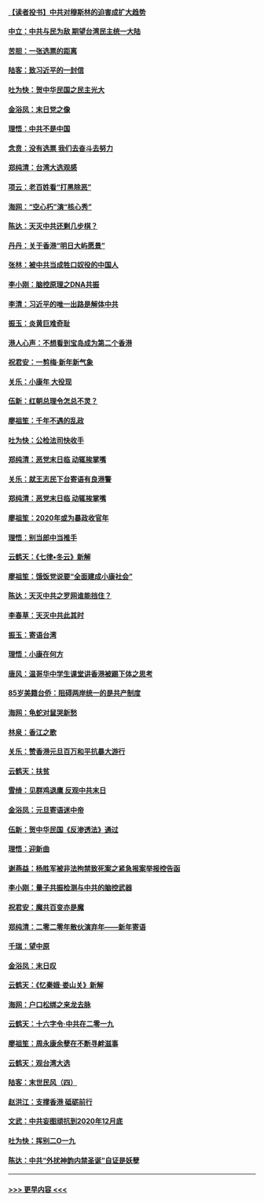 #### [【读者投书】中共对穆斯林的迫害成扩大趋势](../pages/nsc993/n11791371.md?t=01150833) 
#### [中立：中共与民为敌 期望台湾民主统一大陆](../pages/nsc993/n11790392.md?t=01150833) 
#### [苦胆：一张选票的距离](../pages/nsc993/n11788914.md?t=01150833) 
#### [陆客：致习近平的一封信](../pages/nsc993/n11788867.md?t=01150833) 
#### [吐为快：贺中华民国之民主光大](../pages/nsc993/n11788618.md?t=01150833) 
#### [金浴凤：末日党之像](../pages/nsc993/n11787475.md?t=01150833) 
#### [理悟：中共不是中国](../pages/nsc993/n11787463.md?t=01150833) 
#### [念贲：没有选票  我们去奋斗去努力](../pages/nsc993/n11787398.md?t=01150833) 
#### [郑纯清：台湾大选观感](../pages/nsc993/n11786210.md?t=01150833) 
#### [项云：老百姓看“打黑除恶”](../pages/nsc993/n11785398.md?t=01150833) 
#### [海网：“空心朽”演“核心秀”](../pages/nsc993/n11783874.md?t=01150833) 
#### [陈达：天灭中共还剩几步棋？](../pages/nsc993/n11783719.md?t=01150833) 
#### [丹丹：关于香港“明日大屿愿景”](../pages/nsc993/n11783273.md?t=01150833) 
#### [张林：被中共当成牲口奴役的中国人](../pages/nsc993/n11782397.md?t=01150833) 
#### [李小刚：脑控原理之DNA共振](../pages/nsc993/n11780962.md?t=01150833) 
#### [李清：习近平的唯一出路是解体中共](../pages/nsc993/n11780866.md?t=01150833) 
#### [振玉：炎黄巨难奇耻](../pages/nsc993/n11779632.md?t=01150833) 
#### [港人心声：不想看到宝岛成为第二个香港](../pages/nsc993/n11778817.md?t=01150833) 
#### [祝君安：一剪梅‧新年新气象](../pages/nsc993/n11776340.md?t=01150833) 
#### [关乐：小康年 大役现](../pages/nsc993/n11774213.md?t=01150833) 
#### [伍新：红朝总理令怎总不灵？](../pages/nsc993/n11770813.md?t=01150833) 
#### [廖祖笙：千年不遇的乱政](../pages/nsc993/n11770373.md?t=01150833) 
#### [吐为快：公检法司快收手](../pages/nsc993/n11770359.md?t=01150833) 
#### [郑纯清：恶党末日临 动辄挨掌嘴](../pages/nsc993/n11769912.md?t=01150833) 
#### [关乐：就王志民下台寄语有良港警](../pages/nsc993/n11769903.md?t=01150833) 
#### [郑纯清：恶党末日临 动辄挨掌嘴](../pages/nsc993/n11769356.md?t=01150833) 
#### [廖祖笙：2020年或为暴政收官年](../pages/nsc993/n11768216.md?t=01150833) 
#### [理悟：别当郎中当推手](../pages/nsc993/n11768243.md?t=01150833) 
#### [云鹤天：《七律▪冬云》新解](../pages/nsc993/n11768204.md?t=01150833) 
#### [廖祖笙：饿饭党说要“全面建成小康社会”](../pages/nsc993/n11767482.md?t=01150833) 
#### [陈达：天灭中共之罗网谁能挡住？](../pages/nsc993/n11767465.md?t=01150833) 
#### [李春草：天灭中共此其时](../pages/nsc993/n11767452.md?t=01150833) 
#### [振玉：寄语台湾](../pages/nsc993/n11767432.md?t=01150833) 
#### [理悟：小康在何方](../pages/nsc993/n11767394.md?t=01150833) 
#### [唐风：温哥华中学生课堂讲香港被踢下体之思考](../pages/nsc993/n11766848.md?t=01150833) 
#### [85岁美籍台侨：阻碍两岸统一的是共产制度](../pages/nsc993/n11765043.md?t=01150833) 
#### [海网：龟蛇对鼠哭新愁](../pages/nsc993/n11764895.md?t=01150833) 
#### [林泉：香江之歌](../pages/nsc993/n11764415.md?t=01150833) 
#### [关乐：赞香港元旦百万和平抗暴大游行](../pages/nsc993/n11764382.md?t=01150833) 
#### [云鹤天：扶贫](../pages/nsc993/n11764245.md?t=01150833) 
#### [雪绮：见群鸡退鹰  反观中共末日](../pages/nsc993/n11762112.md?t=01150833) 
#### [金浴凤：元旦寄语迷中帝](../pages/nsc993/n11761788.md?t=01150833) 
#### [伍新：贺中华民国《反渗透法》通过](../pages/nsc993/n11761994.md?t=01150833) 
#### [理悟：迎新曲](../pages/nsc993/n11761152.md?t=01150833) 
#### [谢燕益：杨胜军被非法拘禁致死案之紧急报案举报控告函](../pages/nsc993/n11756134.md?t=01150833) 
#### [李小刚：量子共振检测与中共的脑控武器](../pages/nsc993/n11754518.md?t=01150833) 
#### [祝君安：魔共百变亦是魔](../pages/nsc993/n11754469.md?t=01150833) 
#### [郑纯清：二零二零年散伙演弃年——新年寄语](../pages/nsc993/n11754195.md?t=01150833) 
#### [千瑞：望中原](../pages/nsc993/n11754159.md?t=01150833) 
#### [金浴凤：末日叹](../pages/nsc993/n11752359.md?t=01150833) 
#### [云鹤天：《忆秦娥‧娄山关》新解](../pages/nsc993/n11752348.md?t=01150833) 
#### [海网：户口松绑之来龙去脉](../pages/nsc993/n11752328.md?t=01150833) 
#### [云鹤天：十六字令‧中共在二零一九](../pages/nsc993/n11752305.md?t=01150833) 
#### [廖祖笙：周永康余孽在不断寻衅滋事](../pages/nsc993/n11751013.md?t=01150833) 
#### [云鹤天：观台湾大选](../pages/nsc993/n11751007.md?t=01150833) 
#### [陆客：末世民风（四）](../pages/nsc993/n11749203.md?t=01150833) 
#### [赵洪江：支撑香港 砥砺前行](../pages/nsc993/n11748482.md?t=01150833) 
#### [文武：中共妄图顽抗到2020年12月底](../pages/nsc993/n11748446.md?t=01150833) 
#### [吐为快：挥别二O一九](../pages/nsc993/n11748411.md?t=01150833) 
#### [陈达：中共“外扰神韵内禁圣诞”自证是妖孽](../pages/nsc993/n11748226.md?t=01150833) 

----
#### [ >>> 更早内容 <<< ](../indexes/nsc993-earlier.md)
